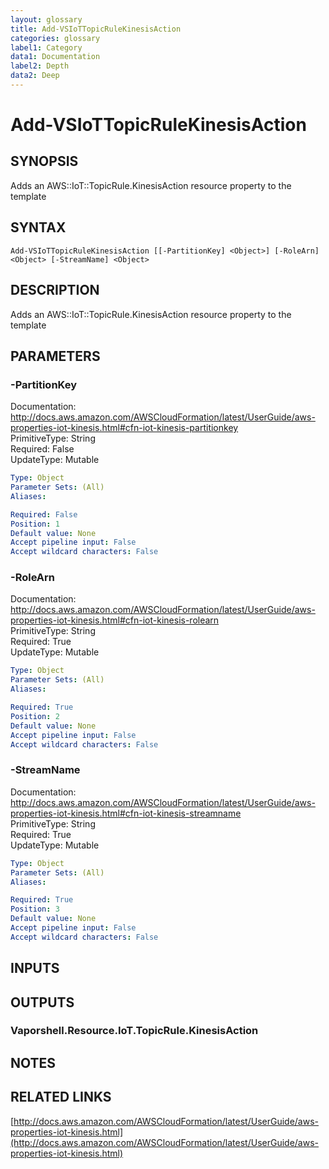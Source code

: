 ```yaml
---
layout: glossary
title: Add-VSIoTTopicRuleKinesisAction
categories: glossary
label1: Category
data1: Documentation
label2: Depth
data2: Deep
---
```


# Add-VSIoTTopicRuleKinesisAction

## SYNOPSIS
Adds an AWS::IoT::TopicRule.KinesisAction resource property to the template

## SYNTAX

```
Add-VSIoTTopicRuleKinesisAction [[-PartitionKey] <Object>] [-RoleArn] <Object> [-StreamName] <Object>
```

## DESCRIPTION
Adds an AWS::IoT::TopicRule.KinesisAction resource property to the template

## PARAMETERS

### -PartitionKey
Documentation: http://docs.aws.amazon.com/AWSCloudFormation/latest/UserGuide/aws-properties-iot-kinesis.html#cfn-iot-kinesis-partitionkey    
PrimitiveType: String    
Required: False    
UpdateType: Mutable

```yaml
Type: Object
Parameter Sets: (All)
Aliases: 

Required: False
Position: 1
Default value: None
Accept pipeline input: False
Accept wildcard characters: False
```

### -RoleArn
Documentation: http://docs.aws.amazon.com/AWSCloudFormation/latest/UserGuide/aws-properties-iot-kinesis.html#cfn-iot-kinesis-rolearn    
PrimitiveType: String    
Required: True    
UpdateType: Mutable

```yaml
Type: Object
Parameter Sets: (All)
Aliases: 

Required: True
Position: 2
Default value: None
Accept pipeline input: False
Accept wildcard characters: False
```

### -StreamName
Documentation: http://docs.aws.amazon.com/AWSCloudFormation/latest/UserGuide/aws-properties-iot-kinesis.html#cfn-iot-kinesis-streamname    
PrimitiveType: String    
Required: True    
UpdateType: Mutable

```yaml
Type: Object
Parameter Sets: (All)
Aliases: 

Required: True
Position: 3
Default value: None
Accept pipeline input: False
Accept wildcard characters: False
```

## INPUTS

## OUTPUTS

### Vaporshell.Resource.IoT.TopicRule.KinesisAction

## NOTES

## RELATED LINKS

[http://docs.aws.amazon.com/AWSCloudFormation/latest/UserGuide/aws-properties-iot-kinesis.html](http://docs.aws.amazon.com/AWSCloudFormation/latest/UserGuide/aws-properties-iot-kinesis.html)

